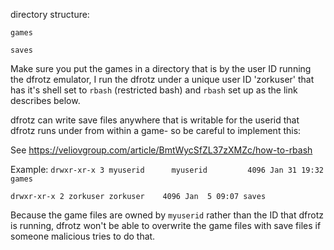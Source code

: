 directory structure:

`games`

`saves`

Make sure you put the games in a directory that is by the user ID running the dfrotz emulator, I run the dfrotz under a unique user ID 'zorkuser' that has it's shell set to `rbash` (restricted bash) and `rbash` set up as the link describes below. 

dfrotz can write save files anywhere that is writable for the userid that dfrotz runs under from within a game- so be careful to implement this:

See https://veliovgroup.com/article/BmtWycSfZL37zXMZc/how-to-rbash

Example:
`drwxr-xr-x 3 myuserid      myuserid         4096 Jan 31 19:32 games`

`drwxr-xr-x 2 zorkuser zorkuser    4096 Jan  5 09:07 saves` 

Because the game files are owned by `myuserid` rather than the ID that dfrotz is running, dfrotz won't be able to overwrite the game files with save files if someone malicious tries to do that.

